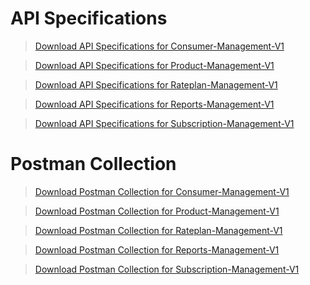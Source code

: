 # API Specifications

<!-- theme: info -->  
> [Download API Specifications for Consumer-Management-V1 ](https://raw.githubusercontent.com/Fiserv/apim/develop/assets/APIM-APISpecs/FTS-APIM-Consumer-Management-V1.zip)

<!-- theme: info -->  
> [Download API Specifications for Product-Management-V1 ](https://raw.githubusercontent.com/Fiserv/apim/develop/assets/APIM-APISpecs/FTS-APIM-Product-Management-v1.zip)

<!-- theme: info -->  
> [Download API Specifications for Rateplan-Management-V1 ](https://raw.githubusercontent.com/Fiserv/apim/develop/assets/APIM-APISpecs/FTS-APIM-Rateplan-Management-V1.zip)

<!-- theme: info -->  
> [Download API Specifications for Reports-Management-V1 ](https://raw.githubusercontent.com/Fiserv/apim/develop/assets/APIM-APISpecs/FTS-APIM-Reports-Management-V1.zip)

<!-- theme: info -->  
> [Download API Specifications for Subscription-Management-V1 ](https://raw.githubusercontent.com/Fiserv/apim/develop/assets/APIM-APISpecs/FTS-APIM-Subscription-Management-V1.zip)

# Postman Collection

<!-- theme: info -->  
> [Download Postman Collection for Consumer-Management-V1 ](https://raw.githubusercontent.com/Fiserv/apim/develop/assets/APIM-postman-collection/FTS-APIM-Co-V1.zip)

<!-- theme: info -->  
> [Download Postman Collection for Product-Management-V1 ](https://raw.githubusercontent.com/Fiserv/apim/develop/assets/APIM-postman-collection/FTS-APIM-Product-Management-v1.zip)

<!-- theme: info -->  
> [Download Postman Collection for Rateplan-Management-V1 ](https://raw.githubusercontent.com/Fiserv/apim/develop/assets/APIM-postman-collection/FTS-APIM-Rateplan-Management-V1.zip)

<!-- theme: info -->  
> [Download Postman Collection for Reports-Management-V1 ](https://raw.githubusercontent.com/Fiserv/apim/develop/assets/APIM-postman-collection/FTS-APIM-Reports-Management-V1.zip)

<!-- theme: info -->  
> [Download Postman Collection for Subscription-Management-V1 ](https://raw.githubusercontent.com/Fiserv/apim/develop/assets/APIM-postman-collection/FTS-APIM-Subscription-Management-V1.zip)

